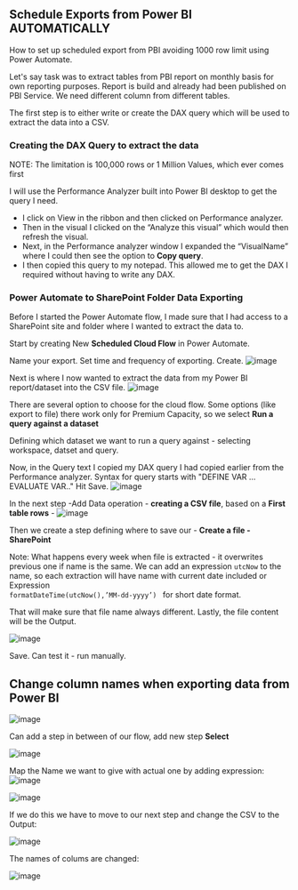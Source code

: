 ## Schedule Exports from Power BI AUTOMATICALLY 
<!-- https://www.youtube.com/watch?v=ZTkbC8zhA5k -->


How to set up scheduled export from PBI avoiding 1000 row limit using Power Automate.

Let's say task was to extract tables from PBI report on monthly basis for own reporting purposes. Report is build and already had been published on PBI Service. We need different column from different tables.

The first step is to either write or create the DAX query which will be used to extract the data into a CSV.

### Creating the DAX Query to extract the data
NOTE: The limitation is 100,000 rows or 1 Million Values, which ever comes first
<!-- https://www.youtube.com/watch?v=WsbIXJDhC_o&list=PLDz00l_jz6zze26MVT-0YV7qcjismMFFo&index=2 
https://www.fourmoo.com/2022/06/15/exporting-a-power-bi-visual-data-to-a-csv-file-in-sharepoint/
-->
<!-- Run PA, Click Dataset Refresh, When analyzing is done open name of desired visual - down click on copy query - compare with actual data selected and all filters applied -->

I will use the Performance Analyzer built into Power BI desktop to get the query I need.

 - I click on View in the ribbon and then clicked on Performance analyzer.
 - Then in the visual I clicked on the “Analyze this visual” which would then refresh the visual.
 - Next, in the Performance analyzer window I expanded the “VisualName” where I could then see the option to <b>Copy query</b>.
 - I then copied this query to my notepad. This allowed me to get the DAX I required without having to write any DAX.

### Power Automate to SharePoint Folder Data Exporting

Before I started the Power Automate flow, I made sure that I had access to a SharePoint site and folder where I wanted to extract the data to.

Start by creating New <b>Scheduled Cloud Flow</b> in Power Automate.

Name your export. Set time and frequency of exporting. Create.
![image](https://github.com/liubovkyry/Power_automate/assets/118057504/67bbdd05-5598-4138-9c9d-e6ea05604a0f)

Next is where I now wanted to extract the data from my Power BI report/dataset into the CSV file.
![image](https://github.com/liubovkyry/Power_automate/assets/118057504/198c5546-fe7b-486d-989f-1c1597dcb2fe)

There are several option to choose for the cloud flow.
Some options (like export to file) there work only for Premium Capacity, so we select <b>Run a query against a dataset</b>

 Defining which dataset we want to run a query against - selecting workspace, datset and query.

 Now, in the Query text I copied my DAX query I had copied earlier from the Performance analyzer.
 Syntax for query starts with "DEFINE VAR ... EVALUATE VAR.." 
 Hit Save.
![image](https://github.com/liubovkyry/Power_automate/assets/118057504/06cd4910-2408-4e4d-80ce-818e5b6768da)


In the next step -Add Data operation -  <b>creating a CSV file</b>, based on a <b>First table rows</b> - 
![image](https://github.com/liubovkyry/Power_automate/assets/118057504/a81a5550-5d0e-4fd8-a8ce-54e6a8b10171)


Then we create a step defining where to save our - <b>Create a file - SharePoint</b>

Note: What happens every week when file is extracted - it overwrites previous one if name is the same. We can add an expression <code>utcNow</code> to the name, so each extraction will have name with current date included or Expression <code> formatDateTime(utcNow(),’MM-dd-yyyy’) </code> for short date format.

That will make sure that file name always different.
Lastly, the file content will be the Output. 

![image](https://github.com/liubovkyry/Power_automate/assets/118057504/934f26c9-5410-400a-b3e6-42c84c5d5038)

Save. Can test it - run manually.


## Change column names when exporting data from Power BI 

![image](https://github.com/liubovkyry/Power_automate/assets/118057504/078ce70e-22df-43bb-a2ae-09d4708ff416)

Can add a step in between of our flow, add new step <b>Select</b>

![image](https://github.com/liubovkyry/Power_automate/assets/118057504/49ed4105-2896-4acc-bff4-8fd1a23b2411)


Map the Name we want to give with actual one by adding expression:
![image](https://github.com/liubovkyry/Power_automate/assets/118057504/d1f5c97c-6070-49b7-a2ad-2b05bad14fef)

![image](https://github.com/liubovkyry/Power_automate/assets/118057504/5cffb583-0ccb-46b1-982f-476f191248b0)

If we do this we have to move to our next step and change the CSV to the Output:

![image](https://github.com/liubovkyry/Power_automate/assets/118057504/218975d0-8268-442f-9140-297a82751995)

The names of colums are changed:

![image](https://github.com/liubovkyry/Power_automate/assets/118057504/5bfcd437-dd12-4357-94f0-e83077cfc9d7)



